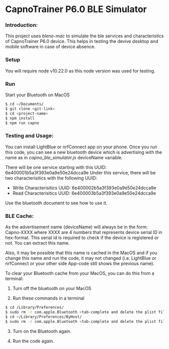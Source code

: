 # CapnoTrainer P6.0 BLE Simulator

### Introduction: 

This project uses *bleno-mac* to simulate the ble services and characteristics of CapnoTrainer P6.0 device. 
This helps in testing the devive desktop and mobile software in case of device absence. 

### Setup 

You will require node v10.22.0 as this node version was used for testing. 

### Run 

Start your Bluetooth on MacOS 

```bash
$ cd ~/Documents/
$ git clone <git-link>
$ cd <project-name>
$ npm install
$ npm run capno
```

### Testing and Usage: 

You can install LightBlue or nrfConnect app on your phone. Once you run this code, you can see a new bluetooth device which is advertising with the name as in *capno_ble_simulator.js* deviceName variable. 

There will be one service starting with this UUID: 6e400001b5a3f393e0a9e50e24dcca9e
Under this service, there will be two characterisitics with the following UUID: 

- Write Characterisitics UUID: 6e400002b5a3f393e0a9e50e24dcca9e
- Read Characterisitics UUID: 6e400003b5a3f393e0a9e50e24dcca9e

Use the bluetooth document to see how to use it. 

### BLE Cache:

As the advertisement name (deviceName) will always be in the form: Capno-XXXX where XXXX are 4 numbers that represents device serial ID in hex-format. This serial id is required to check if the device is registered or not. You can extract this name. 

Also, it may be possible that this name is cached in the MacOS and if you change this name and run the code, it may not changed (i.e. LightBlue or nrfConnect or your other side App-code still shows the previous name). 

To clear your Bluetooth cache from your MacOS, you can do this from a terminal: 

1) Turn off the bluetooth on your MacOS

2) Run these commands in a terminal
```bash
$ cd /Library/Preferences/
$ sudo rm -r com.apple.Bluetooth <tab-complete and delete the plist file>
$ cd ~/Library/Preferences/ByHost/
$ sudo rm -r com.apple.Bluetooth <tab-complete and delete the plist file>
```

3) Turn on the Bluetooth again.

4) Run the code again.